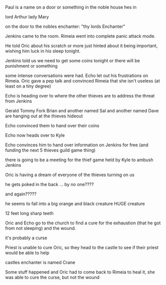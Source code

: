 Paul is a name on a door or something in the noble house hes in

lord Arthur lady Mary

on the door to the nobles enchanter: "thy lords Enchanter"

Jenkins came to the room. Rimeia went into complete panic attack mode.

He told Oric about his scratch or more just hinted about it being important, wishing him luck in his sleep tonight.

Jenkins told us we need to get some coins tonight or there will be punishment or something

some intense conversations were had. Echo let out his frustrations on Rimeia. Oric gave a pep talk and convinced Rimeia that she isn't useless (at least on a tiny degree)

Echo is heading over to where the other thieves are to address the threat from Jenkins

Gerald Tommy Fork Brian and another named Sal and another named Dave are hanging out at the thieves hideout 

Echo convinced them to hand over their coins

Echo now heads over to Kyle

Echo convinces him to hand over information on Jenkins for free (and funding the next 5 thieves guild game thing)

there is going to be a meeting for the thief game held by Kyle to ambush Jenkins

Oric is having a dream of everyone of the thieves turning on us

he gets poked in the back ... by no one????

and again?????

he seems to fall into a big orange and black creature HUGE creature

12 feet long sharp teeth

Oric and Echo go to the church to find a cure for the exhaustion (that he got from not sleeping) and the wound. 

it's probably a curse

Priest is unable to cure Oric, so they head to the castle to see if their priest would be able to help

castles enchanter is named Crane

Some stuff happened and Oric had to come back to Rimeia to heal it, she was able to cure the curse, but not the wound
